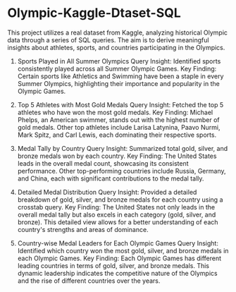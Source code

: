# Olympic-Kaggle-Dtaset-SQL
This project utilizes a real dataset from Kaggle, analyzing historical Olympic data through a series of SQL queries. The aim is to derive meaningful insights about athletes, sports, and countries participating in the Olympics.


1. Sports Played in All Summer Olympics
Query Insight: Identified sports consistently played across all Summer Olympic Games.
Key Finding: Certain sports like Athletics and Swimming have been a staple in every Summer Olympics, highlighting their importance and popularity in the Olympic Games.

2. Top 5 Athletes with Most Gold Medals
Query Insight: Fetched the top 5 athletes who have won the most gold medals.
Key Finding:
Michael Phelps, an American swimmer, stands out with the highest number of gold medals.
Other top athletes include Larisa Latynina, Paavo Nurmi, Mark Spitz, and Carl Lewis, each dominating their respective sports.

3. Medal Tally by Country
Query Insight: Summarized total gold, silver, and bronze medals won by each country.
Key Finding:
The United States leads in the overall medal count, showcasing its consistent performance.
Other top-performing countries include Russia, Germany, and China, each with significant contributions to the medal tally.

4. Detailed Medal Distribution
Query Insight: Provided a detailed breakdown of gold, silver, and bronze medals for each country using a crosstab query.
Key Finding:
The United States not only leads in the overall medal tally but also excels in each category (gold, silver, and bronze).
This detailed view allows for a better understanding of each country's strengths and areas of dominance.

5. Country-wise Medal Leaders for Each Olympic Games
Query Insight: Identified which country won the most gold, silver, and bronze medals in each Olympic Games.
Key Finding:
Each Olympic Games has different leading countries in terms of gold, silver, and bronze medals.
This dynamic leadership indicates the competitive nature of the Olympics and the rise of different countries over the years.
